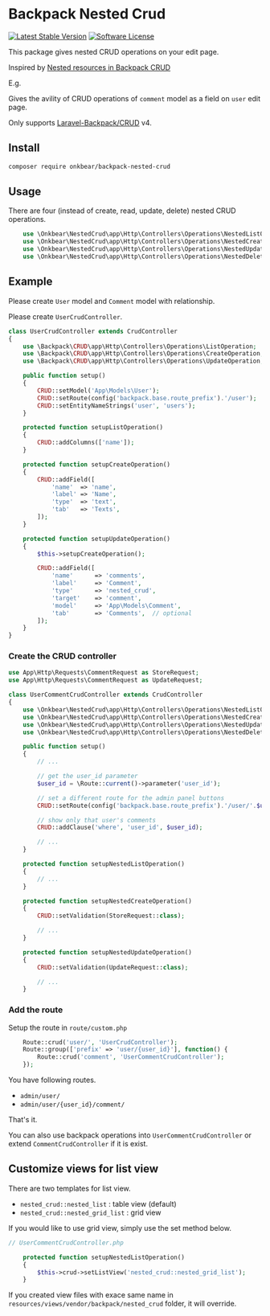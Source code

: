 # Backpack Nested Crud

[![Latest Stable Version](https://img.shields.io/packagist/v/onkbear/backpack-nested-crud.svg?style=flat-square)](https://packagist.org/packages/onkbear/backpack-nested-crud)
[![Software License](https://img.shields.io/github/license/onkbear/backpack-nested-crud?style=flat-square)](LICENSE)

This package gives nested CRUD operations on your edit page.

Inspired by [Nested resources in Backpack CRUD](https://backpackforlaravel.com/articles/tutorials/nested-resources-in-backpack-crud)

E.g.

Gives the avility of CRUD operations of `comment` model as a field on `user` edit page.

Only supports [Laravel-Backpack/CRUD](https://github.com/Laravel-Backpack/CRUD) v4.

## Install

``` bash
composer require onkbear/backpack-nested-crud
```

## Usage

There are four (instead of create, read, update, delete) nested CRUD operations.

``` php
    use \Onkbear\NestedCrud\app\Http\Controllers\Operations\NestedListOperation;
    use \Onkbear\NestedCrud\app\Http\Controllers\Operations\NestedCreateOperation;
    use \Onkbear\NestedCrud\app\Http\Controllers\Operations\NestedUpdateOperation;
    use \Onkbear\NestedCrud\app\Http\Controllers\Operations\NestedDeleteOperation;
```

## Example

Please create `User` model and `Comment` model with relationship.

Please create `UserCrudController`.

```php
class UserCrudController extends CrudController
{
    use \Backpack\CRUD\app\Http\Controllers\Operations\ListOperation;
    use \Backpack\CRUD\app\Http\Controllers\Operations\CreateOperation;
    use \Backpack\CRUD\app\Http\Controllers\Operations\UpdateOperation;

    public function setup()
    {
        CRUD::setModel('App\Models\User');
        CRUD::setRoute(config('backpack.base.route_prefix').'/user');
        CRUD::setEntityNameStrings('user', 'users');
    }

    protected function setupListOperation()
    {
        CRUD::addColumns(['name']);
    }

    protected function setupCreateOperation()
    {
        CRUD::addField([
            'name'  => 'name',
            'label' => 'Name',
            'type'  => 'text',
            'tab'   => 'Texts',
        ]);
    }

    protected function setupUpdateOperation()
    {
        $this->setupCreateOperation();

        CRUD::addField([
            'name'      => 'comments',
            'label'     => 'Comment',
            'type'      => 'nested_crud',
            'target'    => 'comment',
            'model'     => 'App\Models\Comment',
            'tab'       => 'Comments',  // optional
        ]);
    }
}

```

### Create the CRUD controller

``` php
use App\Http\Requests\CommentRequest as StoreRequest;
use App\Http\Requests\CommentRequest as UpdateRequest;

class UserCommentCrudController extends CrudController
{
    use \Onkbear\NestedCrud\app\Http\Controllers\Operations\NestedListOperation;
    use \Onkbear\NestedCrud\app\Http\Controllers\Operations\NestedCreateOperation;
    use \Onkbear\NestedCrud\app\Http\Controllers\Operations\NestedUpdateOperation;
    use \Onkbear\NestedCrud\app\Http\Controllers\Operations\NestedDeleteOperation;

    public function setup()
    {
        // ...

        // get the user_id parameter
        $user_id = \Route::current()->parameter('user_id');

        // set a different route for the admin panel buttons
        CRUD::setRoute(config('backpack.base.route_prefix').'/user/'.$user_id.'/comment');

        // show only that user's comments
        CRUD::addClause('where', 'user_id', $user_id);

        // ...
    }

    protected function setupNestedListOperation()
    {
        // ...
    }

    protected function setupNestedCreateOperation()
    {
        CRUD::setValidation(StoreRequest::class);

        // ...
    }

    protected function setupNestedUpdateOperation()
    {
        CRUD::setValidation(UpdateRequest::class);

        // ...
    }
```

### Add the route

Setup the route in `route/custom.php`

``` php
    Route::crud('user/', 'UserCrudController');
    Route::group(['prefix' => 'user/{user_id}'], function() {
        Route::crud('comment', 'UserCommentCrudController');
    });
```

You have following routes.

- `admin/user/`
- `admin/user/{user_id}/comment/`

That's it.

You can also use backpack operations into `UserCommentCrudController` or extend `CommentCrudController` if it is exist.

## Customize views for list view

There are two templates for list view.

- `nested_crud::nested_list` : table view (default)
- `nested_crud::nested_grid_list` : grid view

If you would like to use grid view, simply use the set method below.

``` php
// UserCommentCrudController.php

    protected function setupNestedListOperation()
    {
        $this->crud->setListView('nested_crud::nested_grid_list');
    }
```

If you created view files with exace same name in `resources/views/vendor/backpack/nested_crud` folder, it will override.

